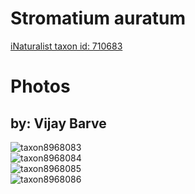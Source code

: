 
Stromatium auratum
==================
  
[iNaturalist taxon id: 710683](https://www.inaturalist.org/taxa/710683)
# Photos

## by: Vijay Barve
  
![taxon8968083](https://inaturalist-open-data.s3.amazonaws.com/photos/9474835/medium.jpeg)  
![taxon8968084](https://inaturalist-open-data.s3.amazonaws.com/photos/9474837/medium.jpeg)  
![taxon8968085](https://inaturalist-open-data.s3.amazonaws.com/photos/9474838/medium.jpeg)  
![taxon8968086](https://inaturalist-open-data.s3.amazonaws.com/photos/9474839/medium.jpeg)